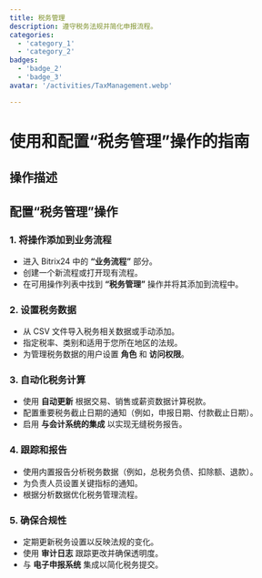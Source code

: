 ```yaml
---
title: 税务管理
description: 遵守税务法规并简化申报流程。
categories: 
  - 'category_1'
  - 'category_2'
badges: 
  - 'badge_2'
  - 'badge_3'
avatar: '/activities/TaxManagement.webp'

---
```

# 使用和配置“税务管理”操作的指南

## 操作描述

## **配置“税务管理”操作**

### 1. 将操作添加到业务流程
- 进入 Bitrix24 中的 **“业务流程”** 部分。
- 创建一个新流程或打开现有流程。
- 在可用操作列表中找到 **“税务管理”** 操作并将其添加到流程中。

### 2. 设置税务数据
- 从 CSV 文件导入税务相关数据或手动添加。
- 指定税率、类别和适用于您所在地区的法规。
- 为管理税务数据的用户设置 **角色** 和 **访问权限**。

### 3. 自动化税务计算
- 使用 **自动更新** 根据交易、销售或薪资数据计算税款。
- 配置重要税务截止日期的通知（例如，申报日期、付款截止日期）。
- 启用 **与会计系统的集成** 以实现无缝税务报告。

### 4. 跟踪和报告
- 使用内置报告分析税务数据（例如，总税务负债、扣除额、退款）。
- 为负责人员设置关键指标的通知。
- 根据分析数据优化税务管理流程。

### 5. 确保合规性
- 定期更新税务设置以反映法规的变化。
- 使用 **审计日志** 跟踪更改并确保透明度。
- 与 **电子申报系统** 集成以简化税务提交。